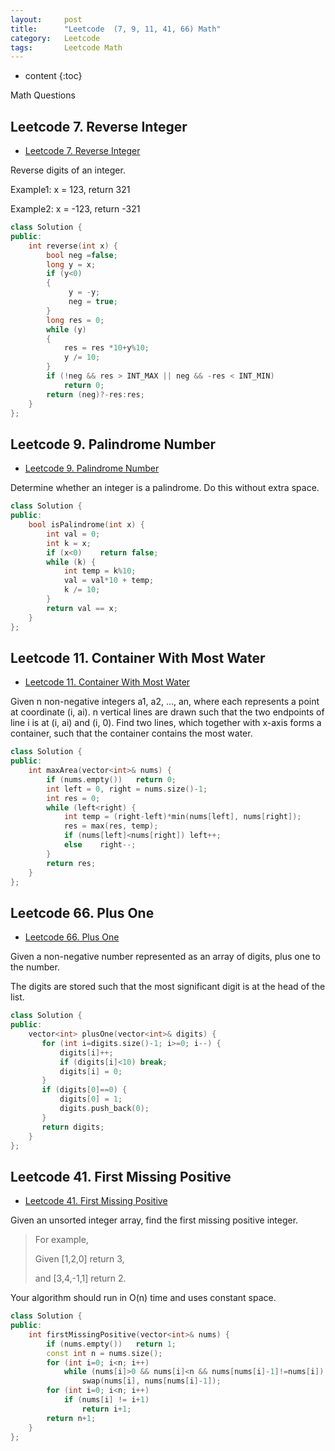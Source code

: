 ```yaml
---
layout:     post
title:      "Leetcode  (7, 9, 11, 41, 66) Math"
category:   Leetcode 
tags:		Leetcode Math
---
```

* content
{:toc}

Math Questions

## Leetcode 7. Reverse Integer

* [Leetcode 7. Reverse Integer](https://leetcode.com/problems/reverse-integer/)

Reverse digits of an integer.

Example1: x = 123, return 321

Example2: x = -123, return -321

```cpp
class Solution {
public:
    int reverse(int x) {
        bool neg =false;
        long y = x;
        if (y<0)
        {
             y = -y;
             neg = true;
        }
        long res = 0;
        while (y)
        {
            res = res *10+y%10;
            y /= 10;
        }
        if (!neg && res > INT_MAX || neg && -res < INT_MIN)
            return 0;
        return (neg)?-res:res;
    }
}; 
```

## Leetcode 9. Palindrome Number

* [Leetcode 9. Palindrome Number](https://leetcode.com/problems/palindrome-number/)

Determine whether an integer is a palindrome. Do this without extra space.

```cpp
class Solution {
public:
    bool isPalindrome(int x) {
        int val = 0;
        int k = x;
        if (x<0)    return false;
        while (k) {
            int temp = k%10;
            val = val*10 + temp;
            k /= 10;
        }
        return val == x;
    }
};
```

## Leetcode 11. Container With Most Water

* [Leetcode 11. Container With Most Water](https://leetcode.com/problems/container-with-most-water/)

Given n non-negative integers a1, a2, ..., an, where each represents a point at coordinate (i, ai). n vertical lines are drawn such that the two endpoints of line i is at (i, ai) and (i, 0). Find two lines, which together with x-axis forms a container, such that the container contains the most water.

```cpp
class Solution {
public:
    int maxArea(vector<int>& nums) {
        if (nums.empty())   return 0;
        int left = 0, right = nums.size()-1;
        int res = 0;
        while (left<right) {
            int temp = (right-left)*min(nums[left], nums[right]);
            res = max(res, temp);
            if (nums[left]<nums[right]) left++;
            else    right--;
        }
        return res;
    }
};
```

## Leetcode 66. Plus One

* [Leetcode 66. Plus One](https://leetcode.com/problems/plus-one/)

Given a non-negative number represented as an array of digits, plus one to the number.

The digits are stored such that the most significant digit is at the head of the list.

```cpp
class Solution {
public:
    vector<int> plusOne(vector<int>& digits) {
       for (int i=digits.size()-1; i>=0; i--) {
           digits[i]++;
           if (digits[i]<10) break;
           digits[i] = 0;
       }
       if (digits[0]==0) {
           digits[0] = 1;
           digits.push_back(0);
       }
       return digits;
    }
};
```

## Leetcode 41. First Missing Positive

* [Leetcode 41. First Missing Positive](https://leetcode.com/problems/first-missing-positive/)

Given an unsorted integer array, find the first missing positive integer.

> For example,
>
> Given [1,2,0] return 3,
>
> and [3,4,-1,1] return 2.

Your algorithm should run in O(n) time and uses constant space.

```cpp
class Solution {
public:
    int firstMissingPositive(vector<int>& nums) {
        if (nums.empty())   return 1;
        const int n = nums.size();
        for (int i=0; i<n; i++)
            while (nums[i]>0 && nums[i]<n && nums[nums[i]-1]!=nums[i])
                swap(nums[i], nums[nums[i]-1]);
        for (int i=0; i<n; i++)
            if (nums[i] != i+1)
                return i+1;
        return n+1;
    }
};
```